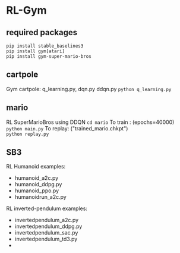 # RL-Gym

## required packages
`pip install stable_baselines3`<br>
`pip install gym[atari]`<br>
`pip install gym-super-mario-bros`<br>

## cartpole 
Gym cartpole: q_learning.py, dqn.py ddqn.py
`python q_learning.py`

## mario
RL SuperMarioBros using DDQN
`cd mario`
To train : (epochs=40000)<br>
`python main.py`
To replay: ("trained_mario.chkpt")<br>
`python replay.py` 

## SB3
RL Humanoid examples:
* humanoid_a2c.py
* humanoid_ddpg.py
* humanoid_ppo.py
* humanoidrun_a2c.py

RL inverted-pendulum examples:
* invertedpendulum_a2c.py
* invertedpendulum_ddpg.py
* invertedpendulum_sac.py
* invertedpendulum_td3.py
* 
